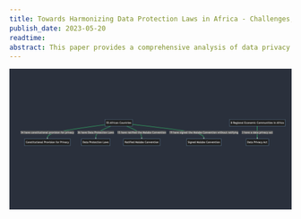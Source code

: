 ```yaml
---
title: Towards Harmonizing Data Protection Laws in Africa - Challenges, Opportunities, and the Role of Privacy Technologies
publish_date: 2023-05-20 
readtime:
abstract: This paper provides a comprehensive analysis of data privacy laws in Africa, focusing on the impact of key legal frameworks such as the Council of Europe Convention 108, Directive No. 95/46/EC, and the General Data Protection Regulation (GDPR) on most African privacy laws. It explores the harmonization efforts within the African Union Convention on Cyber Security and Personal Data Protection (The Malabo Convention 2014) and discusses the benefits, challenges, and prospects of unified data privacy laws.
---
```


<img src="first/stat.png"/>
